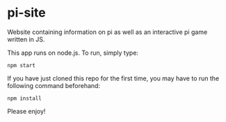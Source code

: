 # pi-site
Website containing information on pi as well as an interactive pi game written in JS.

This app runs on node.js. To run, simply type:

```npm start```

If you have just cloned this repo for the first time, you may have to run the following command beforehand:

```npm install```

Please enjoy!
